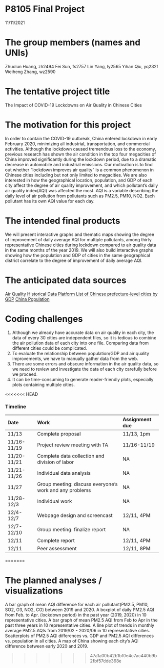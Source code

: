 P8105 Final Project
================
11/11/2021

# The group members (names and UNIs)

Zhuolun Huang, zh2494 Fei Sun, fs2757 Lin Yang, ly2565 Yihan Qiu, yq2321
Weiheng Zhang, wz2590

# The tentative project title

The Impact of COVID-19 Lockdowns on Air Quality in Chinese Cities

# The motivation for this project

In order to contain the COVID-19 outbreak, China entered lockdown in
early February 2020, minimizing all industrial, transportation, and
commercial activities. Although the lockdown caused tremendous loss to
the economy, previous research has shown the air condition in the top
four megacities of China improved significantly during the lockdown
period, due to a dramatic decrease in automobile and industrial
emissions. Our motivation is to find out whether “lockdown improves air
quality” is a common phenomenon in Chinese cities including but not only
limited to megacities. We are also interested in how the geographical
location, population, and GDP of each city affect the degree of air
quality improvement, and which pollutant’s daily air quality index(AQI)
was affected the most. AQI is a variable describing the daily level of
air pollution from pollutants such as PM2.5, PM10, NO2. Each pollutant
has its own AQI value for each day.

# The intended final products

We will present interactive graphs and thematic maps showing the degree
of improvement of daily average AQI for multiple pollutants, among
thirty representative Chinese cities during lockdown compared to air
quality data in the same months of the year 2019. We will also build
interactive graphs showing how the population and GDP of cities in the
same geographical district correlate to the degree of improvement of
daily average AQI.

# The anticipated data sources

[Air Quality Historical Data
Platform](https://aqicn.org/data-platform/register/) [List of Chinese
prefecture-level cities by
GDP](https://en.wikipedia.org/wiki/List_of_Chinese_prefecture-level_cities_by_GDP)
[China Population](https://populationstat.com/china/)

# Coding challenges

1.  Although we already have accurate data on air quality in each city,
    the data of every 30 cities are independent files, so it is tedious
    to combine the air pollution data of each city into one file.
    Comparing data from different cities could be complicated.
2.  To evaluate the relationship between population/GDP and air quality
    improvements, we have to manually gather data from the web.
3.  There are some errors and obscure information in the air quality
    data, so we need to review and investigate the data of each city
    carefully before we proceed.
4.  It can be time-consuming to generate reader-friendly plots,
    especially plots containing multiple cities.

<<<<<<< HEAD
### Timeline

| Date        | Work                                                    | Assignment due |
|:------------|:--------------------------------------------------------|:---------------|
| 11/13       | Complete proposal                                       | 11/13, 1pm     |
| 11/16-11/19 | Project review meeting with TA                          | 11/16-11/19    |
| 11/20-11/21 | Complete data collection and division of labor          | NA             |
| 11/21-11/26 | Individual data analysis                                | NA             |
| 11/27       | Group meeting: discuss everyone’s work and any problems | NA             |
| 11/28-12/3  | Individual work                                         | NA             |
| 12/4-12/7   | Webpage design and screencast                           | 12/11, 4PM     |
| 12/7-12/10  | Group meeting: finalize report                          | NA             |
| 12/11       | Complete report                                         | 12/11, 4PM     |
| 12/11       | Peer assessment                                         | 12/11, 8PM     |
=======
# The planned analyses / visualizations

A bar graph of mean AQI difference for each air pollutant(PM2.5, PM10,
SO2, O3, NO2, CO) between 2019 and 2020. A boxplot of daily PM2.5 AQI
from Feb. to Apr. (lockdown period) in the past year (2019, 2020) in 10
representative cities. A bar graph of mean PM2.5 AQI from Feb to Apr in
the past three years in 10 representative cities. A line plot of trends
in monthly average PM2.5 AQIs from 2019/02 - 2020/06 in 10
representative cities. Scatterplots of PM2.5 AQI differences vs. GDP and
PM2.5 AQI differences vs. population in all cities. A map of China
showing each city’s AQI difference between early 2020 and 2019.
>>>>>>> 47a1a00b42b1bf0e4c7ac440b9b2fbf57dde368e
